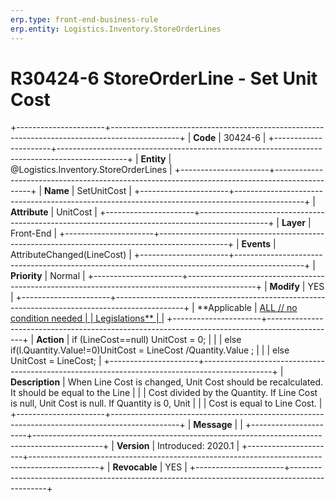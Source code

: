 ```yaml
---
erp.type: front-end-business-rule
erp.entity: Logistics.Inventory.StoreOrderLines
---
```


# R30424-6 StoreOrderLine - Set Unit Cost
+----------------------+-----------------------------------------------------------------------------------------------+
| **Code**             | 30424-6                                                                                       |
+----------------------+-----------------------------------------------------------------------------------------------+
| **Entity**           | @Logistics.Inventory.StoreOrderLines                                                                                |
+----------------------+-----------------------------------------------------------------------------------------------+
| **Name**             | SetUnitCost                                                                                   |
+----------------------+-----------------------------------------------------------------------------------------------+
| **Attribute**        | UnitCost                                                                                      |
+----------------------+-----------------------------------------------------------------------------------------------+
| **Layer**            | Front-End                                                                                     |
+----------------------+-----------------------------------------------------------------------------------------------+
| **Events**           | AttributeChanged(LineCost)                                                                    |
+----------------------+-----------------------------------------------------------------------------------------------+
| **Priority**         | Normal                                                                                        |
+----------------------+-----------------------------------------------------------------------------------------------+
| **Modify**           | YES                                                                                           |
+----------------------+-----------------------------------------------------------------------------------------------+
| **Applicable         | [ALL // no condition needed                                                                   |
| Legislations**       | ](https://confluence.erp.net/display/techdoc/Country+Specific+Functionality)                  |
+----------------------+-----------------------------------------------------------------------------------------------+
| **Action**           | if (LineCost==null) UnitCost = 0;                                                             |
|                      | else if(l.Quantity.Value!=0)UnitCost = LineCost /Quantity.Value ;                             |
|                      | else UnitCost = LineCost;                                                                     |
+----------------------+-----------------------------------------------------------------------------------------------+
| **Description**      | When Line Cost is changed, Unit Cost should be recalculated. It should be equal to the Line   |
|                      | Cost divided by the Quantity. If Line Cost is null, Unit Cost is null. If Quantity is 0, Unit |
|                      | Cost is equal to Line Cost.                                                                   |
+----------------------+-----------------------------------------------------------------------------------------------+
| **Message**          |                                                                                               |
+----------------------+-----------------------------------------------------------------------------------------------+
| **Version**          | Introduced: 2020.1                                                                            |
+----------------------+-----------------------------------------------------------------------------------------------+
| **Revocable**        | YES                                                                                           |
+----------------------+-----------------------------------------------------------------------------------------------+

  

  

  
